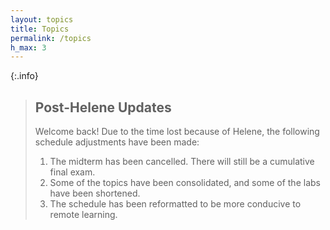 ```yaml
---
layout: topics
title: Topics
permalink: /topics
h_max: 3
---
```


{:.info}
> ## Post-Helene Updates
> Welcome back! Due to the time lost because of Helene, the following schedule adjustments have been made:
> 
> 1. The midterm has been cancelled. There will still be a cumulative final exam.
> 1. Some of the topics have been consolidated, and some of the labs have been shortened.
> 1. The schedule has been reformatted to be more conducive to remote learning.
